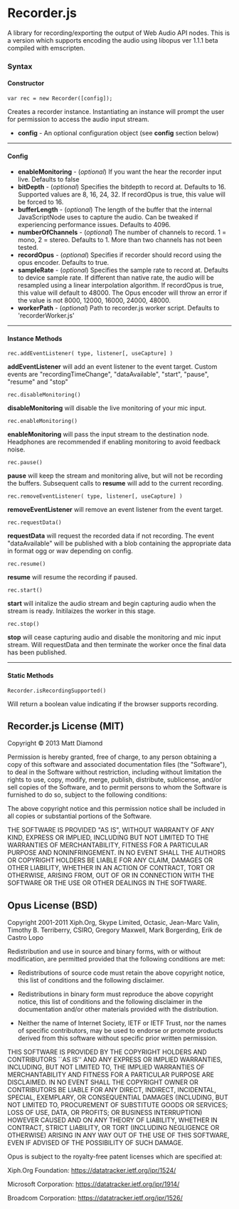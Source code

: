 # Recorder.js

A library for recording/exporting the output of Web Audio API nodes. This is a version which supports encoding the audio using libopus ver 1.1.1 beta compiled with emscripten.

### Syntax
#### Constructor
    var rec = new Recorder([config]);

Creates a recorder instance. Instantiating an instance will prompt the user for permission to access the audio input stream.

- **config** - An optional configuration object (see **config** section below)


---------
#### Config

- **enableMonitoring** - (*optional*) If you want the hear the recorder input live. Defaults to false
- **bitDepth** - (*optional*) Specifies the bitdepth to record at. Defaults to 16. Supported values are 8, 16, 24, 32. If recordOpus is true, this value will be forced to 16.
- **bufferLength** - (*optional*) The length of the buffer that the internal JavaScriptNode uses to capture the audio. Can be tweaked if experiencing performance issues. Defaults to 4096.
- **numberOfChannels** - (*optional*) The number of channels to record. 1 = mono, 2 = stereo. Defaults to 1. More than two channels has not been tested.
- **recordOpus** - (*optional*) Specifies if recorder should record using the opus encoder. Defaults to true.
- **sampleRate** - (*optional*) Specifies the sample rate to record at. Defaults to device sample rate. If different than native rate, the audio will be resampled using a linear interpolation algorithm. If recordOpus is true, this value will default to 48000.
The Opus encoder will throw an error if the value is not 8000, 12000, 16000, 24000, 48000.
- **workerPath** - (*optional*) Path to recorder.js worker script. Defaults to 'recorderWorker.js'


---------
#### Instance Methods

    rec.addEventListener( type, listener[, useCapture] )

**addEventListener** will add an event listener to the event target. Custom events are "recordingTimeChange", "dataAvailable", "start", "pause", "resume" and "stop"

    rec.disableMonitoring()

**disableMonitoring** will disable the live monitoring of your mic input.

    rec.enableMonitoring()

**enableMonitoring** will pass the input stream to the destination node. Headphones are recommended if enabling monitoring to avoid feedback noise.

    rec.pause()

**pause** will keep the stream and monitoring alive, but will not be recording the buffers. Subsequent calls to **resume** will add to the current recording.

    rec.removeEventListener( type, listener[, useCapture] )

**removeEventListener** will remove an event listener from the event target.

    rec.requestData()

**requestData** will request the recorded data if not recording. The event "dataAvailable" will be published with a blob containing the appropriate data in format ogg or wav depending on config.

    rec.resume()

**resume** will resume the recording if paused.

    rec.start()

**start** will initalize the audio stream and begin capturing audio when the stream is ready. Initilaizes the worker in this stage.

    rec.stop()

**stop** will cease capturing audio and disable the monitoring and mic input stream. Will requestData and then terminate the worker once the final data has been published.


---------
#### Static Methods

    Recorder.isRecordingSupported()

Will return a boolean value indicating if the browser supports recording.



## Recorder.js License (MIT)

Copyright © 2013 Matt Diamond

Permission is hereby granted, free of charge, to any person obtaining a copy of this software and associated documentation files (the "Software"), to deal in the Software without restriction, including without limitation the rights to use, copy, modify, merge, publish, distribute, sublicense, and/or sell copies of the Software, and to permit persons to whom the Software is furnished to do so, subject to the following conditions:

The above copyright notice and this permission notice shall be included in all copies or substantial portions of the Software.

THE SOFTWARE IS PROVIDED "AS IS", WITHOUT WARRANTY OF ANY KIND, EXPRESS OR IMPLIED, INCLUDING BUT NOT LIMITED TO THE WARRANTIES OF MERCHANTABILITY, FITNESS FOR A PARTICULAR PURPOSE AND NONINFRINGEMENT. IN NO EVENT SHALL THE AUTHORS OR COPYRIGHT HOLDERS BE LIABLE FOR ANY CLAIM, DAMAGES OR OTHER LIABILITY, WHETHER IN AN ACTION OF CONTRACT, TORT OR OTHERWISE, ARISING FROM, OUT OF OR IN CONNECTION WITH THE SOFTWARE OR THE USE OR OTHER DEALINGS IN THE SOFTWARE.


## Opus License (BSD)

Copyright 2001-2011 Xiph.Org, Skype Limited, Octasic,
                    Jean-Marc Valin, Timothy B. Terriberry,
                    CSIRO, Gregory Maxwell, Mark Borgerding,
                    Erik de Castro Lopo

Redistribution and use in source and binary forms, with or without
modification, are permitted provided that the following conditions
are met:

- Redistributions of source code must retain the above copyright
notice, this list of conditions and the following disclaimer.

- Redistributions in binary form must reproduce the above copyright
notice, this list of conditions and the following disclaimer in the
documentation and/or other materials provided with the distribution.

- Neither the name of Internet Society, IETF or IETF Trust, nor the
names of specific contributors, may be used to endorse or promote
products derived from this software without specific prior written
permission.

THIS SOFTWARE IS PROVIDED BY THE COPYRIGHT HOLDERS AND CONTRIBUTORS
``AS IS'' AND ANY EXPRESS OR IMPLIED WARRANTIES, INCLUDING, BUT NOT
LIMITED TO, THE IMPLIED WARRANTIES OF MERCHANTABILITY AND FITNESS FOR
A PARTICULAR PURPOSE ARE DISCLAIMED. IN NO EVENT SHALL THE COPYRIGHT OWNER
OR CONTRIBUTORS BE LIABLE FOR ANY DIRECT, INDIRECT, INCIDENTAL, SPECIAL,
EXEMPLARY, OR CONSEQUENTIAL DAMAGES (INCLUDING, BUT NOT LIMITED TO,
PROCUREMENT OF SUBSTITUTE GOODS OR SERVICES; LOSS OF USE, DATA, OR
PROFITS; OR BUSINESS INTERRUPTION) HOWEVER CAUSED AND ON ANY THEORY OF
LIABILITY, WHETHER IN CONTRACT, STRICT LIABILITY, OR TORT (INCLUDING
NEGLIGENCE OR OTHERWISE) ARISING IN ANY WAY OUT OF THE USE OF THIS
SOFTWARE, EVEN IF ADVISED OF THE POSSIBILITY OF SUCH DAMAGE.

Opus is subject to the royalty-free patent licenses which are
specified at:

Xiph.Org Foundation:
https://datatracker.ietf.org/ipr/1524/

Microsoft Corporation:
https://datatracker.ietf.org/ipr/1914/

Broadcom Corporation:
https://datatracker.ietf.org/ipr/1526/
